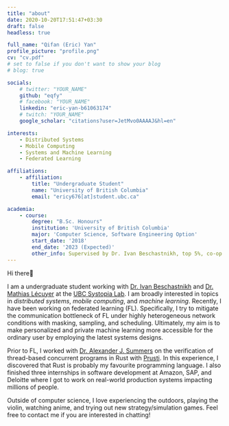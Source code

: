 ```yaml
---
title: "about"
date: 2020-10-20T17:51:47+03:30
draft: false
headless: true

full_name: "Qifan (Eric) Yan"
profile_picture: "profile.png"
cv: "cv.pdf"
# set to false if you don't want to show your blog
# blog: true

socials:
    # twitter: "YOUR_NAME"
    github: "eqfy"
    # facebook: "YOUR_NAME"
    linkedin: "eric-yan-b61063174"
    # twitch: "YOUR_NAME"
    google_scholar: "citations?user=JetMvo0AAAAJ&hl=en"

interests:
    - Distributed Systems
    - Mobile Computing
    - Systems and Machine Learning
    - Federated Learning

affiliations:
    - affiliation:
        title: "Undergraduate Student"
        name: "University of British Columbia"
        email: "ericy676[at]student.ubc.ca"

academia:
    - course:
        degree: "B.Sc. Honours"
        institution: 'University of British Columbia'
        major: 'Computer Science, Software Engineering Option'
        start_date: '2018'
        end_date: '2023 (Expected)'
        other_info: Supervised by Dr. Ivan Beschastnikh, top 5%, co-op program
---
```


Hi there👋

I am a undergraduate student working with [Dr. Ivan Beschastnikh](https://www.cs.ubc.ca/~bestchai/) and [Dr. Mathias Lécuyer](http://mathias.lecuyer.me/) at the [UBC Systopia Lab](https://systopia.cs.ubc.ca/). I am broadly interested in topics in *distributed systems*, *mobile computing*, and *machine learning*. Recently, I have been working on federated learning (FL). Specifically, I try to mitigate the communication bottleneck of FL under highly heterogeneous network conditions with masking, sampling, and scheduling. Ultimately, my aim is to make personalized and private machine learning more accessible for the ordinary user by employing the latest systems designs.

Prior to FL, I worked with [Dr. Alexander J. Summers](https://www.cs.ubc.ca/~alexsumm/) on the verification of thread-based concurrent programs in Rust with [Prusti](https://www.pm.inf.ethz.ch/research/prusti.html). In this experience, I discovered that Rust is probably my favourite programming language. I also finished three internships in software development at Amazon, SAP, and Deloitte where I got to work on real-world production systems impacting millions of people.

Outside of computer science, I love experiencing the outdoors, playing the violin, watching anime, and trying out new strategy/simulation games. Feel free to contact me if you are interested in chatting!
